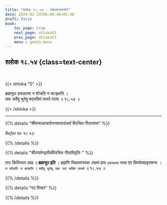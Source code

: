 ```yaml
---
title: "श्लोक १८.५४ - मोक्षसंन्यसयोग"
date: 2024-02-23T06:40:48+05:30
draft: false
book:
    toc_page: true
    next_page: shloka55
    prev_page: shloka53
    menu : geeta_menu
---
```




## श्लोक १८.५४ {class=text-center}

<br/>

{{< shloka  "0"  >}}

ब्रह्मभूतः प्रसन्नात्मा न शोचति न काङ्क्षति ।  
समः सर्वेषु भूतेषु मद्भक्तिं लभते पराम् ॥ १८.५४ ॥

{{< /shloka >}}

---


{{% details "श्रीमन्मध्वाचार्यभगवत्पादाचर्य विरचित  गीताभाष्य" %}}

*Refer to १८.५३*

{{% /details %}}



{{% details "श्रीराघवेन्द्रतीर्थविरचित गीताविवृतिः " %}}

ततः किमित्यत आह ॥ **ब्रह्मभूत इति** । ब्रह्मणि स्थितमनस्कः 
लक्षमं प्रापः `प्रसन्नात्मा` स्तव एव विषयेष्वप्रवृत्तमनाः । 
`न शोचति न कांक्षति` । 
`सर्वेषु भूतेषु समः परां भक्तिं लभते` 
॥ १८.५४ ॥

{{% /details %}}



{{% details "पद विचार" %}}


{{% /details %}}
